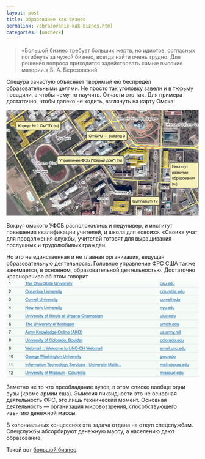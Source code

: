 ```yaml
---
layout: post
title: Образование как бизнес
permalink: /obrazovanie-kak-biznes.html
categories: [uncheck]
---
```


<blockquote>
&#171;Большой бизнес требует больших жертв, но идиотов, согласных погибнуть за чужой бизнес, всегда найти очень трудно. Для решения вопроса приходится задействовать самые высокие материи.&#187; Б. А. Березовский
</blockquote>

Спецура зачастую объясняет творимый ею беспредел образовательными целями. Не просто так уголовку завели и в тюрьму посадили, а чтобы чему-то научить. Отчасти это так. Для примера достаточно, чтобы далеко не ходить, взглянуть на карту Омска:



![_config.yml](/images/uncheck/obrazovanie-kak-biznes-1.jpg)



Вокруг омского УФСБ расположились и педунивер, и институт повышения квалификации учителей, и школа для &#171;своих&#187;. &#171;Своих&#187; учат для продолжения службы, учителей готовят для выращивания послушных и трудолюбивых граждан. 


Но это не единственная и не главная организация, ведущая образовательную деятельность. Головное управление ФРС США также занимается, в основном, образовательной деятельностью. Достаточно красноречиво об этом говорит 
![_config.yml](/images/uncheck/obrazovanie-kak-biznes-2.jpg)



Заметно не то что преобладание вузов, в этом списке вообще одни вузы (кроме армии сша). Эмиссия ликвидности это не основная деятельность ФРС, это лишь технический момент. Основная деятельность &#8212; организация мировоззрения, способствующего изъятию денежной массы.


В колониальных концессиях эта задача отдана на откуп спецслужбам. Спецслужбы абсорбируют денежную массу, а населению дают образование. 


Такой вот <a href="/">большой бизнес</a>.

